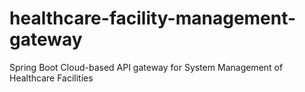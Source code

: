 # healthcare-facility-management-gateway
Spring Boot Cloud-based API gateway for System Management of Healthcare Facilities
